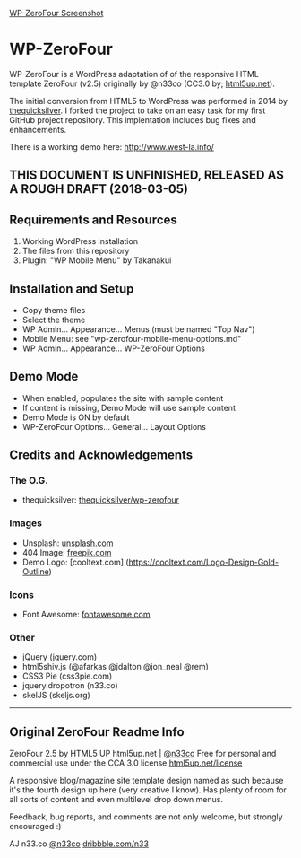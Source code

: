 [WP-ZeroFour Screenshot](/screenshot.png)

# WP-ZeroFour

WP-ZeroFour is a WordPress adaptation of of the responsive HTML template ZeroFour (v2.5) originally by @n33co (CC3.0 by; [html5up.net](http://html5up.net/)).

The initial conversion from HTML5 to WordPress was performed in 2014 by [thequicksilver](https://github.com/thequicksilver/). I forked the project to take on an easy task for my first GitHub project repository. This implentation includes bug fixes and enhancements.

There is a working demo here: http://www.west-la.info/

## THIS DOCUMENT IS UNFINISHED, RELEASED AS A ROUGH DRAFT (2018-03-05)

## Requirements and Resources
1. Working WordPress installation
2. The files from this repository
3. Plugin: "WP Mobile Menu" by Takanakui 

## Installation and Setup
* Copy theme files
* Select the theme
* WP Admin... Appearance... Menus (must be named "Top Nav")
* Mobile Menu: see "wp-zerofour-mobile-menu-options.md"
* WP Admin... Appearance... WP-ZeroFour Options

## Demo Mode
* When enabled, populates the site with sample content
* If content is missing, Demo Mode will use sample content
* Demo Mode is ON by default
* WP-ZeroFour Options... General... Layout Options

## Credits and Acknowledgements

### The O.G.
* thequicksilver: [thequicksilver/wp-zerofour](https://github.com/thequicksilver/wp-zerofour)

### Images
* Unsplash: [unsplash.com](http://unsplash.com)
* 404 Image: [freepik.com](http://freepik.com)
* Demo Logo: [cooltext.com] (https://cooltext.com/Logo-Design-Gold-Outline)

### Icons
* Font Awesome: [fontawesome.com](https://fontawesome.com/)

### Other
* jQuery (jquery.com)
* html5shiv.js (@afarkas @jdalton @jon_neal @rem)
* CSS3 Pie (css3pie.com)
* jquery.dropotron (n33.co)
* skelJS (skeljs.org)

---
## Original ZeroFour Readme Info

ZeroFour 2.5 by HTML5 UP
html5up.net | [@n33co](https://twitter.com/n33co)
Free for personal and commercial use under the CCA 3.0 license [html5up.net/license](http://html5up.net/license)

A responsive blog/magazine site template design named as such because it's the fourth design up here (very creative I know). Has plenty of room for all sorts of content and even multilevel drop down menus.

Feedback, bug reports, and comments are not only welcome, but strongly encouraged :)

AJ
n33.co [@n33co](https://twitter.com/n33co) [dribbble.com/n33](http://dribbble.com/n33)

